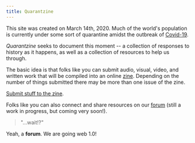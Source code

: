 ```yaml
---
title: Quarantzine
--- 
```


This site was created on March 14th, 2020. Much of the world's population is currently under some sort of quarantine amidst the outbreak of [Covid-19](https://en.wikipedia.org/wiki/Coronavirus_disease_2019).

*Quarantzine* seeks to document this moment -- a collection of responses to history as it happens, as well as a collection of resources to help us through.

The basic idea is that folks like you can submit audio, visual, video, and written work that will be compiled into an online [zine](https://en.wikipedia.org/wiki/Zine). Depending on the number of things submitted there may be more than one issue of the zine. 

[Submit stuff to the zine](https://bb.quarantzine.com/viewtopic.php?f=4&t=4).

Folks like you can also connect and share resources on our [forum](https://bb.quarantzine.com/) (still a work in progress, but coming very soon!). 

> "...wait!?"

Yeah, a **forum**. We are going web 1.0!